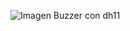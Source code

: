 
![Imagen Buzzer con dh11](https://user-images.githubusercontent.com/106613752/224198969-7282c26d-8b48-4d30-9e82-dad35ca66ba9.png)
